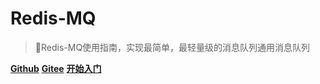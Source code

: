 # **Redis-MQ**

> 💪Redis-MQ使用指南，实现最简单，最轻量级的消息队列通用消息队列

 [**Github**](https://github.com/zhaohaoh/redis-mq) [**Gitee**](https://gitee.com/hzh727172424/redis-mq)  [**开始入门**](README.md)

